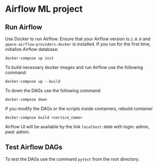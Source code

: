 # Airflow ML project

## Run Airflow
Use Docker to run Airflow. Ensure that your Airflow version is  ```2.0.0``` and 
``` apace-airflow-providers-docker``` is installed.
If you run for the first time, initialize Airflow database:
```
docker-compose up init
```
To build necessary docker images and run Airflow use the following command:
```
docker-compose up --build
```
To down the DAGs use the following command:
```
docker-compose down
```
If you modify the DAGs or the scripts inside containers, rebuild container 
```
docker-compose build <service_name>
```
Airflow UI will be available by the link ```localhost:8080``` with login: admin, pwd: admin.
## Test Airflow DAGs
To test the DAGs use the command ```pytest``` from the root directory.
